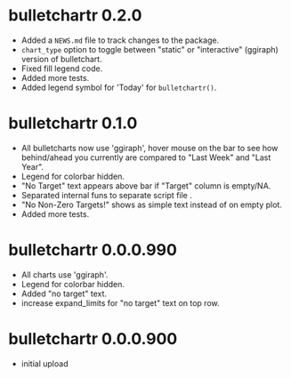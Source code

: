 # bulletchartr 0.2.0

* Added a `NEWS.md` file to track changes to the package.
* `chart_type` option to toggle between "static" or "interactive" (ggiraph) version of bulletchart.
* Fixed fill legend code.
* Added more tests.
* Added legend symbol for 'Today' for `bulletchartr()`.

# bulletchartr 0.1.0

* All bulletcharts now use 'ggiraph', hover mouse on the bar to see how behind/ahead you currently are compared to "Last Week" and "Last Year".
* Legend for colorbar hidden.
* "No Target" text appears above bar if "Target" column is empty/NA.
* Separated internal funs to separate script file .
* "No Non-Zero Targets!" shows as simple text instead of on empty plot.
* Added more tests.

# bulletchartr 0.0.0.990

* All charts use 'ggiraph'.
* Legend for colorbar hidden.
* Added "no target" text.
* increase expand_limits for "no target" text on top row.

# bulletchartr 0.0.0.900

* initial upload